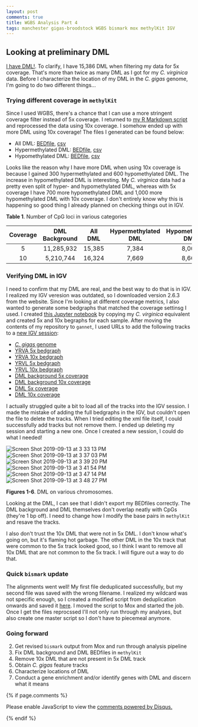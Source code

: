 ```yaml
---
layout: post
comments: true
title: WGBS Analysis Part 4
tags: manchester gigas-broodstock WGBS bismark mox methylKit IGV
---
```


## Looking at preliminary DML

[I have DML!](https://yaaminiv.github.io/WGBS-Analysis-Part3/). To clarify, I have 15,386 DML when filtering my data for 5x coverage. That's more than twice as many DML as I got for my *C. virginica* data. Before I characterize the location of my DML in the *C. gigas* genome, I'm going to do two different things...

### Trying different coverage in `methylKit`

Since I used WGBS, there's a chance that I can use a more stringent coverage filter instead of 5x coverage. I returned to [my R Markdown script](https://github.com/RobertsLab/project-gigas-oa-meth/blob/master/analyses/2019-09-12-MethylKit/2019-09-12-MethylKit.Rmd) and reprocessed the data using 10x coverage. I somehow ended up with more DML using 10x coverage! The files I generated can be found below:

- All DML: [BEDfile](https://github.com/RobertsLab/project-gigas-oa-meth/blob/master/analyses/2019-09-12-MethylKit/2019-09-12-DML-Destrand-10x-Locations.bed), [csv](https://github.com/RobertsLab/project-gigas-oa-meth/blob/master/analyses/2019-09-12-MethylKit/2019-09-12-Loci-Analysis/2019-09-12-Differentially-Methylated-Loci-Filtered-Destrand-50-Cov10.csv)
- Hypermethylated DML: [BEDfile](https://github.com/RobertsLab/project-gigas-oa-meth/blob/master/analyses/2019-09-12-MethylKit/2019-09-12-DML-Destrand-10x-Locations-Hypermethylated.bed), [csv](https://github.com/RobertsLab/project-gigas-oa-meth/blob/master/analyses/2019-09-12-MethylKit/2019-09-12-Loci-Analysis/2019-09-12-Differentially-Methylated-Loci-Filtered-Destrand-50-Cov10-Hypermethylated.csv)
- Hypomethylated DML: [BEDfile](https://github.com/RobertsLab/project-gigas-oa-meth/blob/master/analyses/2019-09-12-MethylKit/2019-09-12-DML-Destrand-10x-Locations-Hypomethylated.bed), [csv](https://github.com/RobertsLab/project-gigas-oa-meth/blob/master/analyses/2019-09-12-MethylKit/2019-09-12-Loci-Analysis/2019-09-12-Differentially-Methylated-Loci-Filtered-Destrand-50-Cov10-Hypomethylated.csv)

Looks like the reason why I have more DML when using 10x coverage is because I gained 300 hypermethylated and 600 hypomethylated DML. The increase in hypomethylated DML is interesting. My *C. virginica* data had a pretty even split of hyper- and hypomethylated DML, whereas with 5x coverage I have 700 more hypomethylated DML and 1,000 more hypomethylated DML with 10x coverage. I don't entirely know why this is happening so good thing I already planned on checking things out in IGV.

**Table 1**. Number of CpG loci in various categories

| **Coverage** | **DML Background** | **All DML** | **Hypermethylated DML** | **Hypomethylated DML** |
|:------------:|:------------------:|:-----------:|:-----------------------:|:----------------------:|
|       5      |     11,285,932     |    15,385   |          7,384          |          8,001         |
|      10      |      5,210,744     |    16,324   |          7,669          |          8,665         |

### Verifying DML in IGV

I need to confirm that my DML are real, and the best way to do that is in IGV. I realized my IGV veresion was outdated, so I downloaded version 2.6.3 from the website. Since I'm looking at different coverage metrics, I also wanted to generate some bedgraphs that matched the coverage settinsg I used. I created [this Jupyter notebook](https://github.com/RobertsLab/project-gigas-oa-meth/blob/master/notebooks/2019-09-13-Generating-Coverage-Tracks.ipynb) by copying my *C. virginica* equivalent and created 5x and 10x begraphs for each sample. After moving the contents of my repository to `gannet`, I used URLs to add the following tracks to a [new IGV session](https://github.com/RobertsLab/project-gigas-oa-meth/blob/master/analyses/2019-09-13-IGV-Verification/2019-09-13-DML-Verification.xml):

- [*C. gigas* genome](https://gannet.fish.washington.edu/spartina/2019-09-03-project-gigas-oa-meth/analyses/2019-09-13-IGV-Verification/Crassostrea_gigas.oyster_v9.dna_sm.toplevel.fa)
- [YRVA 5x bedgraph](https://gannet.fish.washington.edu/spartina/2019-09-03-project-gigas-oa-meth/analyses/2019-09-13-IGV-Verification/YRVA_R1_001_bismark_bt2_pe.deduplicated.bismark.cov_5x.bedgraph)
- [YRVA 10x bedgraph](https://gannet.fish.washington.edu/spartina/2019-09-03-project-gigas-oa-meth/analyses/2019-09-13-IGV-Verification/YRVA_R1_001_bismark_bt2_pe.deduplicated.bismark.cov_10x.bedgraph)
- [YRVL 5x bedgraph](https://gannet.fish.washington.edu/spartina/2019-09-03-project-gigas-oa-meth/analyses/2019-09-13-IGV-Verification/YRVL_R1_001_bismark_bt2_pe.deduplicated.bismark.cov_5x.bedgraph)
- [YRVL 10x bedgraph](https://gannet.fish.washington.edu/spartina/2019-09-03-project-gigas-oa-meth/analyses/2019-09-13-IGV-Verification/YRVL_R1_001_bismark_bt2_pe.deduplicated.bismark.cov_5x.bedgraph)
- [DML background 5x coverage](https://gannet.fish.washington.edu/spartina/2019-09-03-project-gigas-oa-meth/analyses/2019-09-12-MethylKit/2019-09-12-Methylation-Information-Filtered-Destrand-Cov5.bed)
- [DML background 10x coverage](https://gannet.fish.washington.edu/spartina/2019-09-03-project-gigas-oa-meth/analyses/2019-09-12-MethylKit/2019-09-12-Methylation-Information-Filtered-Destrand-Cov10.bed)
- [DML 5x coverage](https://gannet.fish.washington.edu/spartina/2019-09-03-project-gigas-oa-meth/analyses/2019-09-12-MethylKit/2019-09-12-DML-Destrand-5x-Locations.bed)
- [DML 10x coverage](https://gannet.fish.washington.edu/spartina/2019-09-03-project-gigas-oa-meth/analyses/2019-09-12-MethylKit/2019-09-12-DML-Destrand-10x-Locations.bed)

I actually struggled quite a bit to load all of the tracks into the IGV session. I made the mistake of adding the full bedgraphs in the IGV, but couldn't open the file to delete the tracks. When I tried editing the xml file itself, I could successfully add tracks but not remove them. I ended up deleting my session and starting a new one. Once I created a new session, I could do what I needed!

![Screen Shot 2019-09-13 at 3 33 13 PM](https://user-images.githubusercontent.com/22335838/64899197-23000b80-d63f-11e9-9380-9bd8844cea00.png)
![Screen Shot 2019-09-13 at 3 37 03 PM](https://user-images.githubusercontent.com/22335838/64899204-2e533700-d63f-11e9-8758-51c1c610ad2f.png)
![Screen Shot 2019-09-13 at 3 39 20 PM](https://user-images.githubusercontent.com/22335838/64899205-2eebcd80-d63f-11e9-8664-d2aec98ad606.png)
![Screen Shot 2019-09-13 at 3 41 54 PM](https://user-images.githubusercontent.com/22335838/64899206-2eebcd80-d63f-11e9-95a4-601228517a64.png)
![Screen Shot 2019-09-13 at 3 47 14 PM](https://user-images.githubusercontent.com/22335838/64899207-2eebcd80-d63f-11e9-8f2c-fbdc59901f4f.png)
![Screen Shot 2019-09-13 at 3 48 27 PM](https://user-images.githubusercontent.com/22335838/64899208-2eebcd80-d63f-11e9-99d1-46b47b850365.png)

**Figures 1-6**. DML on various chromosomes.

Looking at the DML, I can see that I didn't export my BEDfiles correctly. The DML background and DML themselves don't overlap neatly with CpGs (they're 1 bp off). I need to change how I modify the base pairs in `methylKit` and resave the tracks.

I also don't trust the 10x DML that were not in 5x DML. I don't know what's going on, but it's flaming hot garbage. The other DML in the 10x track that were common to the 5x track looked good, so I think I want to remove all 10x DML that are not common to the 5x track. I will figure out a way to do that.

### Quick `bismark` update

The alignments went well! My first file deduplicated successfully, but my second file was saved with the wrong filename. I realized my wildcard was not specific enough, so I created a modified script from deduplication onwards and saved it [here](https://github.com/RobertsLab/project-gigas-oa-meth/blob/master/scripts/2019-09-12-Bismark-Deduplication.sh). I moved the script to Mox and started the job. Once I get the files reprocssed I'll not only run through my analyses, but also create one master script so I don't have to piecemeal anymore.

### Going forward

2. Get revised `bismark` output from Mox and run through analysis pipeline
3. Fix DML background and DML BEDfiles in `methylKit`
4. Remove 10x DML that are not present in 5x DML track
3. Obtain *C. gigas* feature tracks
4. Characterize locations of DML
5. Conduct a gene enrichment and/or identify genes with DML and discern what it means

{% if page.comments %}

<div id="disqus_thread"></div>
<script>

/**
*  RECOMMENDED CONFIGURATION VARIABLES: EDIT AND UNCOMMENT THE SECTION BELOW TO INSERT DYNAMIC VALUES FROM YOUR PLATFORM OR CMS.
*  LEARN WHY DEFINING THESE VARIABLES IS IMPORTANT: https://disqus.com/admin/universalcode/#configuration-variables*/
/*
var disqus_config = function () {
this.page.url = PAGE_URL;  // Replace PAGE_URL with your page's canonical URL variable
this.page.identifier = PAGE_IDENTIFIER; // Replace PAGE_IDENTIFIER with your page's unique identifier variable
};
*/
(function() { // DON'T EDIT BELOW THIS LINE
var d = document, s = d.createElement('script');
s.src = 'https://the-responsible-grad-student.disqus.com/embed.js';
s.setAttribute('data-timestamp', +new Date());
(d.head || d.body).appendChild(s);
})();
</script>
<noscript>Please enable JavaScript to view the <a href="https://disqus.com/?ref_noscript">comments powered by Disqus.</a></noscript>

{% endif %}

<script id="dsq-count-scr" src="//the-responsible-grad-student.disqus.com/count.js" async></script>
